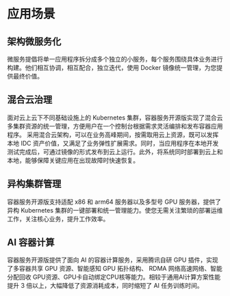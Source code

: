# 应用场景



## 架构微服务化

微服务提倡将单一应用程序拆分成多个独立的小服务，每个服务围绕具体业务进行构建。他们相互协调，相互配合，独立迭代，使用 Docker 镜像统一管理，为您提供最终价值。
![]()



## 混合云治理

面对云上云下不同基础设施上的 Kubernetes  集群，容器服务开源版实现了混合云多集群资源的统一管理，方便用户在一个控制台根据需求灵活编排和发布容器应用程序。
采用混合云架构，可以在业务高峰期间，按需取用云上资源，既可以发挥本地 IDC 资产价值，又满足了业务弹性扩展需求。同时，当应用程序在本地开发测试完成后，可通过镜像的形式发布到云上运行。此外，将系统同时部署到云上和本地，能够保障关键应用在出现故障时快速恢复。
![]()



## 异构集群管理

容器服务开源版支持适配 x86 和 arm64 服务器以及多型号 GPU 服务器，提供了异构 Kubernetes 集群的一键部署和统一管理能力。使您无需关注繁琐的部署运维工作，关注核心业务，提升工作效率。
![]()



## AI 容器计算

容器服务开源版提供了面向 AI 的容器计算服务，采用腾讯自研 GPU 插件，实现了多容器共享 GPU 资源、智能感知 GPU 拓扑结构、 RDMA 网络高速网络、智能分配回收 GPU资源、GPU卡自动绑定CPU核等能力。相较于通用AI计算方案性能提升 3 倍以上，大幅降低了资源消耗成本，同时缩短了 AI 任务训练时间。

![]()

